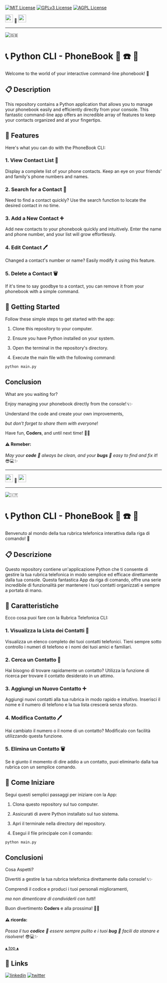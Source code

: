 [![MIT License](https://img.shields.io/badge/License-MIT-green.svg)](https://choosealicense.com/licenses/mit/)
[![GPLv3 License](https://img.shields.io/badge/License-GPL%20v3-yellow.svg)](https://opensource.org/licenses/)
[![AGPL License](https://img.shields.io/badge/license-AGPL-blue.svg)](http://www.gnu.org/licenses/agpl-3.0)

<a name="TOP"></a>

<a href="#IT"><img style="height:25px" src="https://em-content.zobj.net/thumbs/60/whatsapp/352/flag-italy_1f1ee-1f1f9.png" /></a>
🤍
<a href="#EN"><img style="height:25px" src="https://em-content.zobj.net/thumbs/60/whatsapp/352/flag-united-kingdom_1f1ec-1f1e7.png" /></a>

<hr />


![🇬🇧](https://em-content.zobj.net/thumbs/60/whatsapp/352/flag-united-kingdom_1f1ec-1f1e7.png) <a name="EN"></A>
# 📞 Python CLI - PhoneBook 🐍 ☎️ 📇

Welcome to the world of your interactive command-line phonebook! 📇

## 📋 Description

This repository contains a Python application that allows you to manage your phonebook easily and efficiently directly from your console.
This fantastic command-line app offers an incredible array of features to keep your contacts organized and at your fingertips.

## 📄 Features

Here's what you can do with the PhoneBook CLI:

### 1. View Contact List 👥

Display a complete list of your phone contacts.
Keep an eye on your friends' and family's phone numbers and names.

### 2. Search for a Contact 🔎

Need to find a contact quickly?
Use the search function to locate the desired contact in no time.

### 3. Add a New Contact ➕

Add new contacts to your phonebook quickly and intuitively.
Enter the name and phone number, and your list will grow effortlessly.

### 4. Edit Contact 🖊️

Changed a contact's number or name?
Easily modify it using this feature.

### 5. Delete a Contact 🗑️

If it's time to say goodbye to a contact, you can remove it from your phonebook with a simple command.

## 🚀 Getting Started

Follow these simple steps to get started with the app:

1. Clone this repository to your computer.

2. Ensure you have Python installed on your system.

3. Open the terminal in the repository's directory.

4. Execute the main file with the following command:

```python
python main.py
```


## Conclusion
What are you waiting for?

Enjoy managing your phonebook directly from the console! 📞✨

Understand the code and create your own improvements,

*but don't forget to share them with everyone*!

Have fun, **Coders**, and until next time! 👋🏻

#### ⚠️ **Remeber**:

*May your **code** 🤖 always be clean, and your **bugs** 🐛 easy to find and fix it*! 😎💻✨


<hr/>

<a href="#IT"><img style="height:25px" src="https://em-content.zobj.net/thumbs/60/whatsapp/352/flag-italy_1f1ee-1f1f9.png" /></a> 🤍 <a href="#EN"><img style="height:25px" src="https://em-content.zobj.net/thumbs/60/whatsapp/352/flag-united-kingdom_1f1ec-1f1e7.png" /></a>

<hr />


![🇮🇹](https://em-content.zobj.net/thumbs/60/whatsapp/352/flag-italy_1f1ee-1f1f9.png) <a name="IT"></A>
# 📞 Python CLI - PhoneBook 🐍 ☎️ 📇

Benvenuto al mondo della tua rubrica telefonica interattiva dalla riga di comando! 📇

## 📋 Descrizione

Questo repository contiene un'applicazione Python che ti consente di gestire la tua rubrica telefonica in modo semplice ed efficace direttamente dalla tua console.
Questa fantastica App da riga di comando, offre una serie incredibile di funzionalità per mantenere i tuoi contatti organizzati e sempre a portata di mano.

## 📄 Caratteristiche

Ecco cosa puoi fare con la Rubrica Telefonica CLI:

### 1. Visualizza la Lista dei Contatti 👥

Visualizza un elenco completo dei tuoi contatti telefonici.
Tieni sempre sotto controllo i numeri di telefono e i nomi dei tuoi amici e familiari.

### 2. Cerca un Contatto 🔎

Hai bisogno di trovare rapidamente un contatto?
Utilizza la funzione di ricerca per trovare il contatto desiderato in un attimo.

### 3. Aggiungi un Nuovo Contatto ➕

Aggiungi nuovi contatti alla tua rubrica in modo rapido e intuitivo.
Inserisci il nome e il numero di telefono e la tua lista crescerà senza sforzo.

### 4. Modifica Contatto 🖊️

Hai cambiato il numero o il nome di un contatto?
Modificalo con facilità utilizzando questa funzione.

### 5. Elimina un Contatto 🗑️

Se è giunto il momento di dire addio a un contatto, puoi eliminarlo dalla tua rubrica con un semplice comando.

## 🚀 Come Iniziare

Segui questi semplici passaggi per iniziare con la App:

1. Clona questo repository sul tuo computer.

2. Assicurati di avere Python installato sul tuo sistema.

3. Apri il terminale nella directory del repository.

4. Esegui il file principale con il comando:
```python
python main.py
```

## Conclusioni

Cosa Aspetti?

Divertiti a gestire la tua rubrica telefonica direttamente dalla console! 📞✨

Comprendi il codice e produci i tuoi personali miglioramenti,

*ma non dimenticare di condividerli con tutti*!

Buon divertimento **Coders** e alla prossima! 👋🏻

#### ⚠️ **ricorda**:

*Possa il tuo **codice** 🤖 essere sempre pulito e i tuoi **bug** 🐛 facili da stanare e risolvere*! 😎💻✨

<a href="#TOP">&utrif; top &utrif;</a>

## 🔗 Links
[![linkedin](https://img.shields.io/badge/linkedin-0A66C2?style=for-the-badge&logo=linkedin&logoColor=white)](https://www.linkedin.com/in/biagio-rosario-greco-77145774/)
[![twitter](https://img.shields.io/badge/twitter-1DA1F2?style=for-the-badge&logo=twitter&logoColor=white)](https://twitter.com/birg_81)
